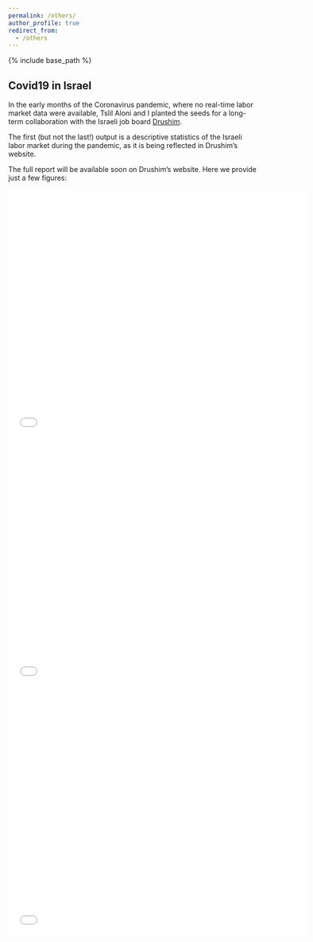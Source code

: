 ```yaml
---
permalink: /others/
author_profile: true
redirect_from:
  - /others
---
```


{% include base_path %}

## Covid19 in Israel

In the early months of the Coronavirus pandemic, where no real-time labor market data were available, Tslil Aloni and I planted the seeds for a long-term collaboration with the Israeli job board [Drushim](https://www.drushim.co.il/?ref=198&gclid=Cj0KCQiA5vb-BRCRARIsAJBKc6LCTqC58lQR2Quyk3jHGA8P2BH81-GFFFZYR7FbUFbXgg7WPMYAwW8aAk18EALw_wcB).

The first (but not the last!) output is a descriptive statistics of the Israeli labor market during the pandemic, as it is being reflected in Drushim’s website.

The full report will be available soon on Drushim’s website. Here we provide just a few figures:

<iframe width="600" display:block margin:auto height="500" frameborder="0" scrolling="no" src="//plotly.com/~tslilaloni/342.embed"></iframe>

<iframe width="600" align="center" height="500" frameborder="0" scrolling="no" src="//plotly.com/~tslilaloni/346.embed"></iframe>

<iframe width="600" height="500" frameborder="0" scrolling="no" src="//plotly.com/~tslilaloni/340.embed"></iframe>



